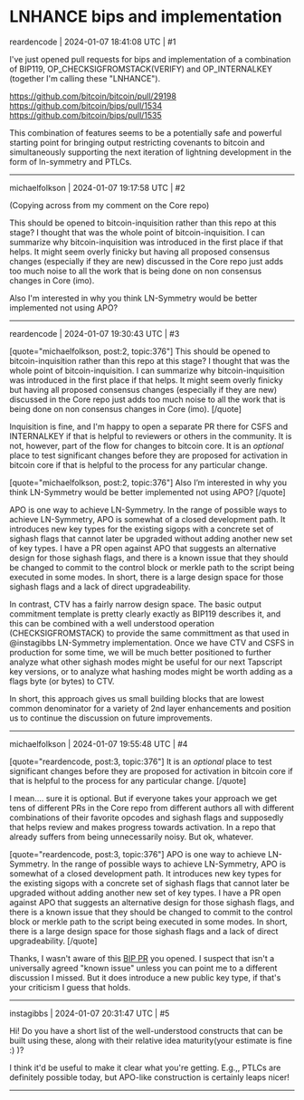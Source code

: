 # LNHANCE bips and implementation

reardencode | 2024-01-07 18:41:08 UTC | #1

I've just opened pull requests for bips and implementation of a combination of BIP119, OP_CHECKSIGFROMSTACK(VERIFY) and OP_INTERNALKEY (together I'm calling these "LNHANCE").

https://github.com/bitcoin/bitcoin/pull/29198
https://github.com/bitcoin/bips/pull/1534
https://github.com/bitcoin/bips/pull/1535

This combination of features seems to be a potentially safe and powerful starting point for bringing output restricting covenants to bitcoin and simultaneously supporting the next iteration of lightning development in the form of ln-symmetry and PTLCs.

-------------------------

michaelfolkson | 2024-01-07 19:17:58 UTC | #2

(Copying across from my comment on the Core repo)

This should be opened to bitcoin-inquisition rather than this repo at this stage? I thought that was the whole point of bitcoin-inquisition. I can summarize why bitcoin-inquisition was introduced in the first place if that helps. It might seem overly finicky but having all proposed consensus changes (especially if they are new) discussed in the Core repo just adds too much noise to all the work that is being done on non consensus changes in Core (imo).

Also I'm interested in why you think LN-Symmetry would be better implemented not using APO?

-------------------------

reardencode | 2024-01-07 19:30:43 UTC | #3

[quote="michaelfolkson, post:2, topic:376"]
This should be opened to bitcoin-inquisition rather than this repo at this stage? I thought that was the whole point of bitcoin-inquisition. I can summarize why bitcoin-inquisition was introduced in the first place if that helps. It might seem overly finicky but having all proposed consensus changes (especially if they are new) discussed in the Core repo just adds too much noise to all the work that is being done on non consensus changes in Core (imo).
[/quote]

Inquisition is fine, and I'm happy to open a separate PR there for CSFS and INTERNALKEY if that is helpful to reviewers or others in the community. It is not, however, part of the flow for changes to bitcoin core. It is an _optional_ place to test significant changes before they are proposed for activation in bitcoin core if that is helpful to the process for any particular change.

[quote="michaelfolkson, post:2, topic:376"]
Also I’m interested in why you think LN-Symmetry would be better implemented not using APO?
[/quote]

APO is one way to achieve LN-Symmetry. In the range of possible ways to achieve LN-Symmetry, APO is somewhat of a closed development path. It introduces new key types for the existing sigops with a concrete set of sighash flags that cannot later be upgraded without adding another new set of key types. I have a PR open against APO that suggests an alternative design for those sighash flags, and there is a known issue that they should be changed to commit to the control block or merkle path to the script being executed in some modes. In short, there is a large design space for those sighash flags and a lack of direct upgradeability.

In contrast, CTV has a fairly narrow design space. The basic output commitment template is pretty clearly exactly as BIP119 describes it, and this can be combined with a well understood operation (CHECKSIGFROMSTACK) to provide the same committment as that used in @instagibbs LN-Symmetry implementation. Once we have CTV and CSFS in production for some time, we will be much better positioned to further analyze what other sighash modes might be useful for our next Tapscript key versions, or to analyze what hashing modes might be worth adding as a flags byte (or bytes) to CTV.

In short, this approach gives us small building blocks that are lowest common denominator for a variety of 2nd layer enhancements and position us to continue the discussion on future improvements.

-------------------------

michaelfolkson | 2024-01-07 19:55:48 UTC | #4

[quote="reardencode, post:3, topic:376"]
It is an *optional* place to test significant changes before they are proposed for activation in bitcoin core if that is helpful to the process for any particular change.
[/quote]

I mean.... sure it is optional. But if everyone takes your approach we get tens of different PRs in the Core repo from different authors all with different combinations of their favorite opcodes and sighash flags and supposedly that helps review and makes progress towards activation. In a repo that already suffers from being unnecessarily noisy. But ok, whatever.

[quote="reardencode, post:3, topic:376"]
APO is one way to achieve LN-Symmetry. In the range of possible ways to achieve LN-Symmetry, APO is somewhat of a closed development path. It introduces new key types for the existing sigops with a concrete set of sighash flags that cannot later be upgraded without adding another new set of key types. I have a PR open against APO that suggests an alternative design for those sighash flags, and there is a known issue that they should be changed to commit to the control block or merkle path to the script being executed in some modes. In short, there is a large design space for those sighash flags and a lack of direct upgradeability.
[/quote]

Thanks, I wasn't aware of this [BIP PR](https://github.com/bitcoin/bips/pull/1472) you opened. I suspect that isn't a universally agreed "known issue" unless you can point me to a different discussion I missed. But it does introduce a new public key type, if that's your criticism I guess that holds.

-------------------------

instagibbs | 2024-01-07 20:31:47 UTC | #5

Hi! Do you have a short list of the well-understood constructs that can be built using these, along with their relative idea maturity(your estimate is fine :) )?

I think it'd be useful to make it clear what you're getting. E.g.,, PTLCs are definitely possible today, but APO-like construction is certainly leaps nicer!

-------------------------


